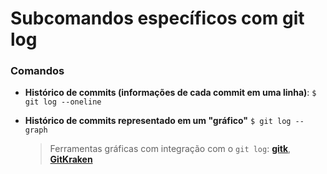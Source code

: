 # Subcomandos específicos com git log

### Comandos

* **Histórico de commits (informações de cada commit em uma linha)**: `$ git log --oneline`

* **Histórico de commits representado em um "gráfico"** `$ git log --graph`

  > Ferramentas gráficas com integração com o `git log`: [**gitk**](https://git-scm.com/docs/gitk/), [**GitKraken**](https://www.gitkraken.com/)